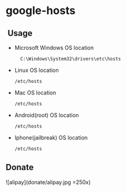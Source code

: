# google-hosts

##  Usage
- Microsoft Windows OS location <br />

    	C:\Windows\System32\drivers\etc\hosts
      
- Linux OS location <br />

      /etc/hosts
     
- Mac OS location <br />

      /etc/hosts
      
- Android(root) OS location <br />

      /etc/hosts
      
- Iphone(jailbreak) OS location <br />

      /etc/hosts


##  Donate
![alipay](donate/alipay.jpg =250x)
